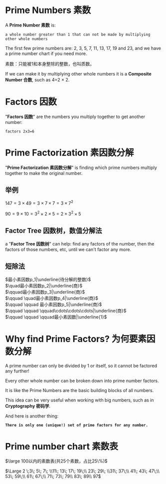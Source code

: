 # Prime Numbers 素数

A **Prime Number 素数** is:

    a whole number greater than 1 that can not be made by multiplying other whole numbers

The first few prime numbers are: 2, 3, 5, 7, 11, 13, 17, 19 and 23, and we have a prime number chart if you need more.

素数：只能被1和本身整除的整数，也叫质数。

If we can make it by multiplying other whole numbers it is a **Composite Number 合数**, such as 4=2 $\times$ 2.

# Factors 因数

"**Factors 因数**" are the numbers you multiply together to get another number:

    factors 2x3=6

# Prime Factorization 素因数分解

"**Prime Factorization 素因数分解**" is finding which prime numbers multiply together to make the original number.

## 举例

$147 = 3 \times 49= 3\times 7\times 7 = 3\times 7^2$

$90 = 9 \times 10 = 3^2 \times 2\times 5=2\times 3^2 \times 5$

## Factor Tree 因数树，数值分解法

a "**Factor Tree 因数树**" can help: find any factors of the number, then the factors of those numbers, etc, until we can't factor any more.

## 短除法

$最小素因数p_1|\underline{待分解的整数}$  
$\quad最小素因数p_2|\underline{商}$  
$\qquad最小素因数p_3|\underline{商}$  
$\qquad \quad最小素因数p_4|\underline{商}$  
$\qquad \qquad 最小素因数p_5|\underline{商}$  
$\qquad \qquad \qquad\cdots\cdots\cdots|\underline{商}$  
$\qquad \qquad \qquad最小素因数|\underline{1}$  

# Why find Prime Factors? 为何要素因数分解

A prime number can only be divided by 1 or itself, so it cannot be factored any further!

Every other whole number can be broken down into prime number factors.

It is like the Prime Numbers are the basic building blocks of all numbers.

This idea can be very useful when working with big numbers, such as in **Cryptography 密码学**.

And here is another thing:

**`There is only one (unique!) set of prime factors for any number.`**

# Prime number chart 素数表

$\large 100以内的素数表(共25个素数，占比25\%)$

$\Large 2 \;3\; 5\; 7\; \\11\; 13\; 17\; 19\;\\ 23\; 29\; \\31\; 37\;\\ 41\; 43\; 47\;\\ 53\; 59\;\\ 61\; 67\;\\ 71\; 73\; 79\\ 83\; 89\\ 97$

